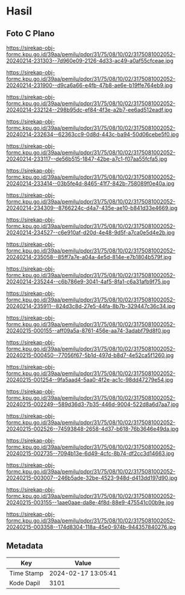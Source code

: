 # Hasil

## Foto C Plano

https://sirekap-obj-formc.kpu.go.id/39aa/pemilu/pdpr/31/75/08/10/02/3175081002052-20240214-231303--7d960e09-2126-4d33-ac49-a0af55cfceae.jpg

https://sirekap-obj-formc.kpu.go.id/39aa/pemilu/pdpr/31/75/08/10/02/3175081002052-20240214-231900--d9ca6a66-e4fb-47b8-ae6e-b19ffe764eb9.jpg

https://sirekap-obj-formc.kpu.go.id/39aa/pemilu/pdpr/31/75/08/10/02/3175081002052-20240214-232124--298b95dc-ef84-4f3e-a2b7-ee6ad512eadf.jpg

https://sirekap-obj-formc.kpu.go.id/39aa/pemilu/pdpr/31/75/08/10/02/3175081002052-20240214-232634--62363cc9-0d8d-443c-ba94-50d06cebe5f0.jpg

https://sirekap-obj-formc.kpu.go.id/39aa/pemilu/pdpr/31/75/08/10/02/3175081002052-20240214-233117--de56b515-1847-42be-a7c1-f07aa55fcfa5.jpg

https://sirekap-obj-formc.kpu.go.id/39aa/pemilu/pdpr/31/75/08/10/02/3175081002052-20240214-233414--03b5fe4d-8465-41f7-842b-758089f0e40a.jpg

https://sirekap-obj-formc.kpu.go.id/39aa/pemilu/pdpr/31/75/08/10/02/3175081002052-20240214-234309--8766224c-d4a7-435e-ae10-b841d33e4669.jpg

https://sirekap-obj-formc.kpu.go.id/39aa/pemilu/pdpr/31/75/08/10/02/3175081002052-20240214-234527--c6e910af-d20d-4e48-9d5f-a7ca0e5d4e2b.jpg

https://sirekap-obj-formc.kpu.go.id/39aa/pemilu/pdpr/31/75/08/10/02/3175081002052-20240214-235058--85ff7a7e-a04a-4e5d-814e-e7b1804b579f.jpg

https://sirekap-obj-formc.kpu.go.id/39aa/pemilu/pdpr/31/75/08/10/02/3175081002052-20240214-235244--c6b786e9-3041-4af5-8fa1-c6a31afb9f75.jpg

https://sirekap-obj-formc.kpu.go.id/39aa/pemilu/pdpr/31/75/08/10/02/3175081002052-20240214-235911--824d3c8d-27e5-44fa-8b7b-329447c36c34.jpg

https://sirekap-obj-formc.kpu.go.id/39aa/pemilu/pdpr/31/75/08/10/02/3175081002052-20240215-000155--aff09a5a-8761-456e-aa74-3adabf79d8f0.jpg

https://sirekap-obj-formc.kpu.go.id/39aa/pemilu/pdpr/31/75/08/10/02/3175081002052-20240215-000450--77056f67-5b1d-497d-b8d7-4e52ca5f1260.jpg

https://sirekap-obj-formc.kpu.go.id/39aa/pemilu/pdpr/31/75/08/10/02/3175081002052-20240215-001254--9fa5aad4-5aa0-4f2e-ac1c-98dd47279e54.jpg

https://sirekap-obj-formc.kpu.go.id/39aa/pemilu/pdpr/31/75/08/10/02/3175081002052-20240215-002249--589d36d3-7b35-446d-9004-522d8a6d7aa7.jpg

https://sirekap-obj-formc.kpu.go.id/39aa/pemilu/pdpr/31/75/08/10/02/3175081002052-20240215-002526--74593848-2658-4d37-b618-76b3646e49da.jpg

https://sirekap-obj-formc.kpu.go.id/39aa/pemilu/pdpr/31/75/08/10/02/3175081002052-20240215-002735--7094b13e-6d49-4cfc-8b74-df2cc3d14663.jpg

https://sirekap-obj-formc.kpu.go.id/39aa/pemilu/pdpr/31/75/08/10/02/3175081002052-20240215-003007--246b5ade-32be-4523-948d-d413dd197d90.jpg

https://sirekap-obj-formc.kpu.go.id/39aa/pemilu/pdpr/31/75/08/10/02/3175081002052-20240215-003155--1aae0aae-da8e-4f8d-88e9-475541c00b9e.jpg

https://sirekap-obj-formc.kpu.go.id/39aa/pemilu/pdpr/31/75/08/10/02/3175081002052-20240215-003358--174d8304-118a-45e0-974b-944357840276.jpg


## Metadata

| Key        | Value               |
| ---------- | ------------------- |
| Time Stamp | 2024-02-17 13:05:41 |
| Kode Dapil | 3101                |



